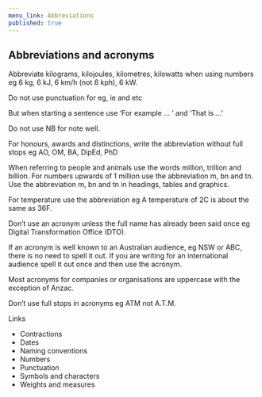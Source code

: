 ```yaml
---
menu_link: Abbreviations
published: true
---
```

## Abbreviations and acronyms

Abbreviate kilograms, kilojoules, kilometres, kilowatts when using numbers 
eg 6 kg, 6 kJ, 6 km/h (not 6 kph), 6 kW.

Do not use punctuation for eg, ie and etc 

But when starting a sentence use ‘For example … ’ and ‘That is …’

Do not use NB for note well.

For honours, awards and distinctions, write the abbreviation without full stops eg
AO, OM, BA, DipEd, PhD

When referring to people and animals use the words million, trillion and billion.
For numbers upwards of 1 million use the abbreviation m, bn and tn.
Use the abbreviation m, bn and tn in headings, tables and graphics.

For temperature use the abbreviation 
eg A temperature of 2C is about the same as 36F.

Don’t use an acronym unless the full name has already been said once eg Digital Transformation Office (DTO).

If an acronym is well known to an Australian audience, eg NSW or ABC, there is no need to spell it out. If you are writing for an international audience spell it out once and then use the acronym.

Most acronyms for companies or organisations are uppercase with the exception of Anzac.

Don’t use full stops in acronyms eg ATM not A.T.M.

Links

- Contractions
- Dates
- Naming conventions
- Numbers
- Punctuation
- Symbols and characters
- Weights and measures
